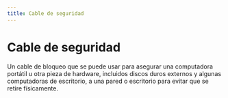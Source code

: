 ```yaml
---
title: Cable de seguridad
---
```

# Cable de seguridad 

Un cable de bloqueo que se puede usar para asegurar una computadora portátil u otra pieza de hardware, incluidos discos duros externos y algunas computadoras de escritorio, a una pared o escritorio para evitar que se retire físicamente.
